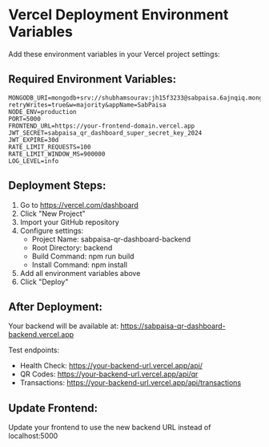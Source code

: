 # Vercel Deployment Environment Variables

Add these environment variables in your Vercel project settings:

## Required Environment Variables:

```
MONGODB_URI=mongodb+srv://shubhamsourav:jh15f3233@sabpaisa.6ajnqiq.mongodb.net/SabPaisa?retryWrites=true&w=majority&appName=SabPaisa
NODE_ENV=production
PORT=5000
FRONTEND_URL=https://your-frontend-domain.vercel.app
JWT_SECRET=sabpaisa_qr_dashboard_super_secret_key_2024
JWT_EXPIRE=30d
RATE_LIMIT_REQUESTS=100
RATE_LIMIT_WINDOW_MS=900000
LOG_LEVEL=info
```

## Deployment Steps:

1. Go to https://vercel.com/dashboard
2. Click "New Project"
3. Import your GitHub repository
4. Configure settings:
   - Project Name: sabpaisa-qr-dashboard-backend
   - Root Directory: backend
   - Build Command: npm run build
   - Install Command: npm install
5. Add all environment variables above
6. Click "Deploy"

## After Deployment:

Your backend will be available at: https://sabpaisa-qr-dashboard-backend.vercel.app

Test endpoints:
- Health Check: https://your-backend-url.vercel.app/api/
- QR Codes: https://your-backend-url.vercel.app/api/qr
- Transactions: https://your-backend-url.vercel.app/api/transactions

## Update Frontend:

Update your frontend to use the new backend URL instead of localhost:5000
